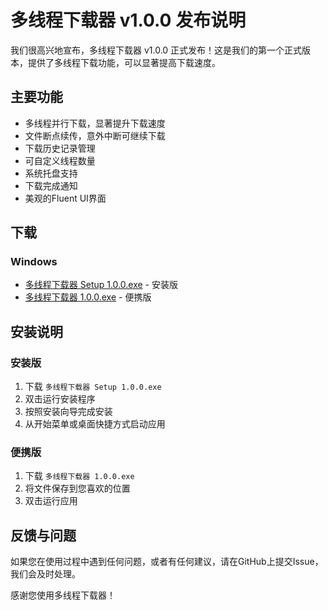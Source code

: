 # 多线程下载器 v1.0.0 发布说明

我们很高兴地宣布，多线程下载器 v1.0.0 正式发布！这是我们的第一个正式版本，提供了多线程下载功能，可以显著提高下载速度。

## 主要功能

- 多线程并行下载，显著提升下载速度
- 文件断点续传，意外中断可继续下载
- 下载历史记录管理
- 可自定义线程数量
- 系统托盘支持
- 下载完成通知
- 美观的Fluent UI界面

## 下载

### Windows
- [多线程下载器 Setup 1.0.0.exe](https://github.com/3360702506/electron_thread_download/releases/download/v1.0.0/多线程下载器.Setup.1.0.0.exe) - 安装版
- [多线程下载器 1.0.0.exe](https://github.com/3360702506/electron_thread_download/releases/download/v1.0.0/多线程下载器.1.0.0.exe) - 便携版

## 安装说明

### 安装版
1. 下载 `多线程下载器 Setup 1.0.0.exe`
2. 双击运行安装程序
3. 按照安装向导完成安装
4. 从开始菜单或桌面快捷方式启动应用

### 便携版
1. 下载 `多线程下载器 1.0.0.exe`
2. 将文件保存到您喜欢的位置
3. 双击运行应用

## 反馈与问题

如果您在使用过程中遇到任何问题，或者有任何建议，请在GitHub上提交Issue，我们会及时处理。

感谢您使用多线程下载器！ 